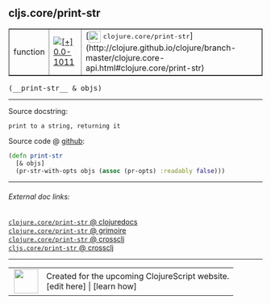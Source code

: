 ## cljs.core/print-str



 <table border="1">
<tr>
<td>function</td>
<td><a href="https://github.com/cljsinfo/cljs-api-docs/tree/0.0-1011"><img valign="middle" alt="[+] 0.0-1011" title="Added in 0.0-1011" src="https://img.shields.io/badge/+-0.0--1011-lightgrey.svg"></a> </td>
<td>
[<img height="24px" valign="middle" src="http://i.imgur.com/1GjPKvB.png"> <samp>clojure.core/print-str</samp>](http://clojure.github.io/clojure/branch-master/clojure.core-api.html#clojure.core/print-str)
</td>
</tr>
</table>


 <samp>
(__print-str__ & objs)<br>
</samp>

---





Source docstring:

```
print to a string, returning it
```


Source code @ [github](https://github.com/clojure/clojurescript/blob/r3149/src/cljs/cljs/core.cljs#L8612-L8615):

```clj
(defn print-str
  [& objs]
  (pr-str-with-opts objs (assoc (pr-opts) :readably false)))
```

<!--
Repo - tag - source tree - lines:

 <pre>
clojurescript @ r3149
└── src
    └── cljs
        └── cljs
            └── <ins>[core.cljs:8612-8615](https://github.com/clojure/clojurescript/blob/r3149/src/cljs/cljs/core.cljs#L8612-L8615)</ins>
</pre>

-->

---



###### External doc links:

[`clojure.core/print-str` @ clojuredocs](http://clojuredocs.org/clojure.core/print-str)<br>
[`clojure.core/print-str` @ grimoire](http://conj.io/store/v1/org.clojure/clojure/1.7.0-beta3/clj/clojure.core/print-str/)<br>
[`clojure.core/print-str` @ crossclj](http://crossclj.info/fun/clojure.core/print-str.html)<br>
[`cljs.core/print-str` @ crossclj](http://crossclj.info/fun/cljs.core.cljs/print-str.html)<br>

---

 <table>
<tr><td>
<img valign="middle" align="right" width="48px" src="http://i.imgur.com/Hi20huC.png">
</td><td>
Created for the upcoming ClojureScript website.<br>
[edit here] | [learn how]
</td></tr></table>

[edit here]:https://github.com/cljsinfo/cljs-api-docs/blob/master/cljsdoc/cljs.core/print-str.cljsdoc
[learn how]:https://github.com/cljsinfo/cljs-api-docs/wiki/cljsdoc-files

<!--

This information was too distracting to show to readers, but I'll leave it
commented here since it is helpful to:

- pretty-print the data used to generate this document
- and show how to retrieve that data



The API data for this symbol:

```clj
{:ns "cljs.core",
 :name "print-str",
 :signature ["[& objs]"],
 :history [["+" "0.0-1011"]],
 :type "function",
 :full-name-encode "cljs.core/print-str",
 :source {:code "(defn print-str\n  [& objs]\n  (pr-str-with-opts objs (assoc (pr-opts) :readably false)))",
          :title "Source code",
          :repo "clojurescript",
          :tag "r3149",
          :filename "src/cljs/cljs/core.cljs",
          :lines [8612 8615]},
 :full-name "cljs.core/print-str",
 :clj-symbol "clojure.core/print-str",
 :docstring "print to a string, returning it"}

```

Retrieve the API data for this symbol:

```clj
;; from Clojure REPL
(require '[clojure.edn :as edn])
(-> (slurp "https://raw.githubusercontent.com/cljsinfo/cljs-api-docs/catalog/cljs-api.edn")
    (edn/read-string)
    (get-in [:symbols "cljs.core/print-str"]))
```

-->
